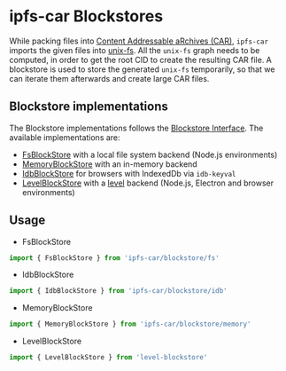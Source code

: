 # ipfs-car Blockstores

While packing files into [Content Addressable aRchives (CAR)](https://github.com/ipld/specs/blob/master/block-layer/content-addressable-archives.md), `ipfs-car` imports the given files into [unix-fs](https://github.com/ipfs/specs/blob/master/UNIXFS.md#importing). All the `unix-fs` graph needs to be computed, in order to get the root CID to create the resulting CAR file. A blockstore is used to store the generated `unix-fs` temporarily, so that we can iterate them afterwards and create large CAR files.

## Blockstore implementations

The Blockstore implementations follows the [Blockstore Interface](./index.d.ts). The available implementations are:

- [FsBlockStore](./fs.ts) with a local file system backend (Node.js environments)
- [MemoryBlockStore](./memory.ts) with an in-memory backend
- [IdbBlockStore](./idb.ts) for browsers with IndexedDb via `idb-keyval`
- [LevelBlockStore](https://github.com/vasco-santos/level-blockstore) with a [level](https://www.npmjs.com/package/level) backend (Node.js, Electron and browser environments)

## Usage

- FsBlockStore

```js
import { FsBlockStore } from 'ipfs-car/blockstore/fs'
```

- IdbBlockStore

```js
import { IdbBlockStore } from 'ipfs-car/blockstore/idb'
```

- MemoryBlockStore

```js
import { MemoryBlockStore } from 'ipfs-car/blockstore/memory'
```

- LevelBlockStore

```js
import { LevelBlockStore } from 'level-blockstore'
```
